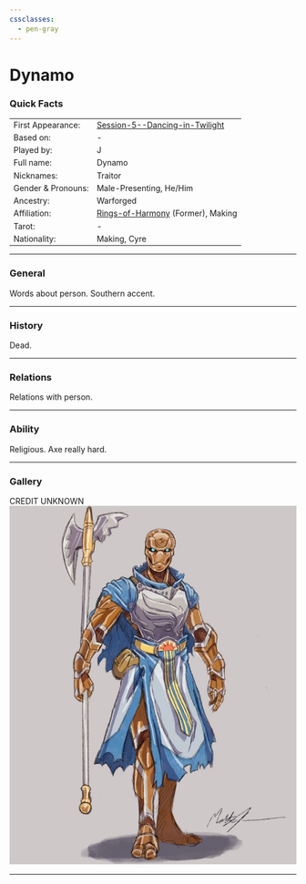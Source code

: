 ```yaml
---
cssclasses:
  - pen-gray
---
```

# Dynamo
### Quick Facts

|                    |                                                                                       |
| ------------------ | ------------------------------------------------------------------------------------- |
| First Appearance:  | [Session-5--Dancing-in-Twilight](../-Session-Notes/-1-Gathering-Storms/Session-5--Dancing-in-Twilight.md) |
| Based on:          | -                                                                                     |
| Played by:         | J                                                                                     |
| Full name:         | Dynamo                                                                                |
| Nicknames:         | Traitor                                                                               |
| Gender & Pronouns: | Male-Presenting, He/Him                                                               |
| Ancestry:          | Warforged                                                                             |
| Affiliation:       | [Rings-of-Harmony](../-Groups/Rings-of-Harmony.md) (Former), Making                   |
| Tarot:             | -                                                                                     |
| Nationality:       | Making, Cyre                                                                          |
***
### General
Words about person.
Southern accent.
***
### History
Dead.

***
### Relations
Relations with person.

***
### Ability
Religious. Axe really hard.

***
### Gallery

CREDIT UNKNOWN
![DYNAMO](-images/DYNAMO.png)

***
